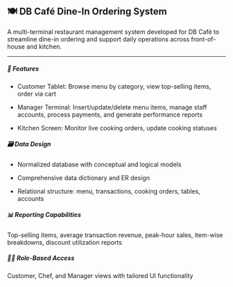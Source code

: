 ## 🍽️ DB Café Dine-In Ordering System
A multi-terminal restaurant management system developed for DB Café to streamline dine-in ordering and support daily operations across front-of-house and kitchen.

---
##### 🧩 Features
- Customer Tablet: Browse menu by category, view top-selling items, order via cart

- Manager Terminal: Insert/update/delete menu items, manage staff accounts, process payments, and generate performance reports

- Kitchen Screen: Monitor live cooking orders, update cooking statuses

##### 🗃️ Data Design
- Normalized database with conceptual and logical models

- Comprehensive data dictionary and ER design

- Relational structure: menu, transactions, cooking orders, tables, accounts

##### 📊 Reporting Capabilities
Top-selling items, average transaction revenue, peak-hour sales, item-wise breakdowns, discount utilization reports

##### 🧑‍💼 Role-Based Access
Customer, Chef, and Manager views with tailored UI functionality
